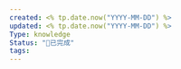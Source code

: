 ```yaml
---
created: <% tp.date.now("YYYY-MM-DD") %>
updated: <% tp.date.now("YYYY-MM-DD") %>
Type: knowledge
Status: "🎃已完成"
tags:
---
```

## 
